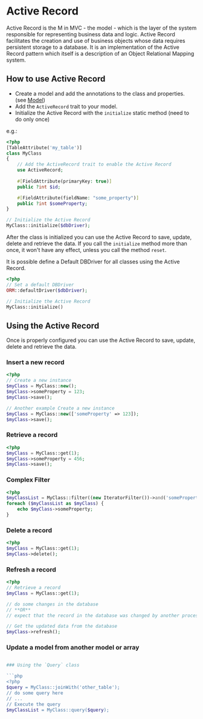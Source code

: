 # Active Record

Active Record is the M in MVC - the model - which is the layer of the system responsible
for representing business data and logic. Active Record facilitates the creation and use of
business objects whose data requires persistent storage to a database.
It is an implementation of the Active Record pattern which itself is a description of an
Object Relational Mapping system.

## How to use Active Record

- Create a model and add the annotations to the class and properties. (see [Model](model))
- Add the `ActiveRecord` trait to your model.
- Initialize the Active Record with the `initialize` static method (need to do only once)

e.g.:

```php
<?php
[TableAttribute('my_table')]
class MyClass
{
    // Add the ActiveRecord trait to enable the Active Record
    use ActiveRecord;
    
    #[FieldAttribute(primaryKey: true)]
    public ?int $id;

    #[FieldAttribute(fieldName: "some_property")]
    public ?int $someProperty;
}

// Initialize the Active Record
MyClass::initialize($dbDriver);
```

After the class is initialized you can use the Active Record to save, update, delete and retrieve the data.
If you call the `initialize` method more than once, it won't have any effect, unless you call the method `reset`.

It is possible define a Default DBDriver for all classes using the Active Record.

```php
<?php
// Set a default DBDriver
ORM::defaultDriver($dbDriver);

// Initialize the Active Record
MyClass::initialize()
```

## Using the Active Record

Once is properly configured you can use the Active Record to save, update, delete and retrieve the data.

### Insert a new record

```php
<?php
// Create a new instance
$myClass = MyClass::new();
$myClass->someProperty = 123;
$myClass->save();

// Another example Create a new instance 
$myClass = MyClass::new(['someProperty' => 123]);
$myClass->save();
```

### Retrieve a record

```php
<?php
$myClass = MyClass::get(1);
$myClass->someProperty = 456;
$myClass->save();
```

### Complex Filter

```php
<?php
$myClassList = MyClass::filter((new IteratorFilter())->and('someProperty', Relation::EQUAL, 123));
foreach ($myClassList as $myClass) {
    echo $myClass->someProperty;
}
```

### Delete a record

```php
<?php
$myClass = MyClass::get(1);
$myClass->delete();
```

### Refresh a record

```php
<?php
// Retrieve a record
$myClass = MyClass::get(1);

// do some changes in the database
// **OR**
// expect that the record in the database was changed by another process

// Get the updated data from the database
$myClass->refresh();
```

### Update a model from another model or array

```php

### Using the `Query` class

```php
<?php
$query = MyClass::joinWith('other_table');
// do some query here
// ...
// Execute the query
$myClassList = MyClass::query($query);
```
